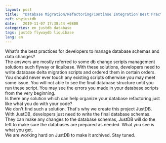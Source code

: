 ```yaml
---
layout: post
title:  "Database Migration/Refactoring/Continue Integration Best Practices?"
ref: whyjustdb
date:   2019-11-07 17:38:44 +0800
categories: en justdb database
tags: justdb flywaydb liquibase
lang: en
---
```

What's the best practices for developers to manage database schemas and data changes?  
The answers are mostly referred to some db change scripts management solutions such flyway or liquibase. With these solutions, developers need to write database delta migration scripts and ordered them in certain orders. You should never ever touch any existing scripts otherwise you may meet some issue. You will not able to see the final database structure until you run these script. You may see the errors you made in your database scripts from the very beginning.  
Is there any solution which can help organize your database refactoring just like what you do with your code?  
We don't find such a solution. That's why we create this project JustDB.  
With JustDB, developers just need to write the final database schemas. They can make any changes to the database schemas, JustDB will do the left to make sure the databases are prepared as needed. What you see is what you get.  
We are working hard on JustDB to make it archived. Stay tuned.
